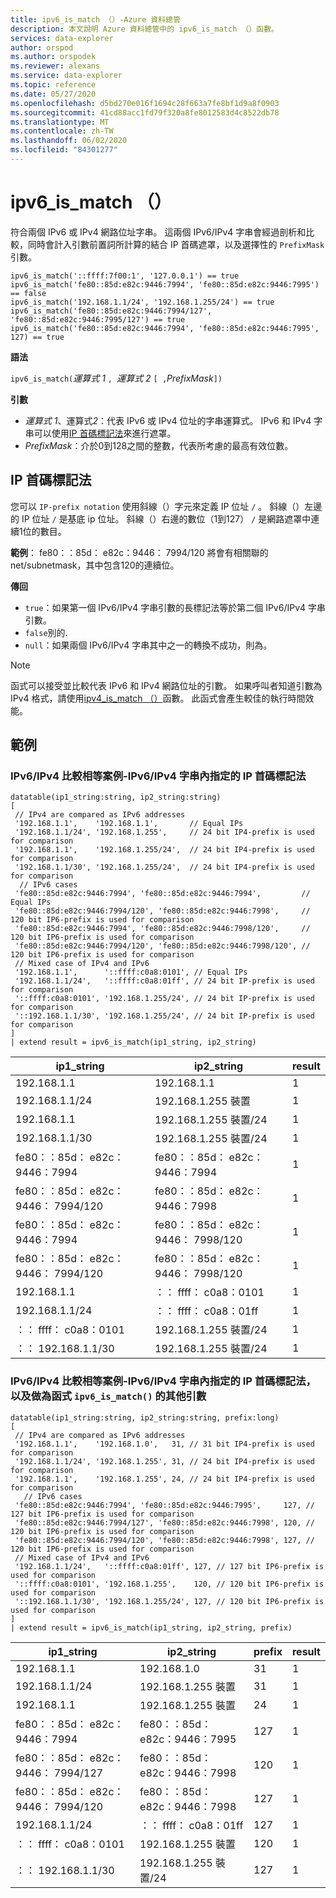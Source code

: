 ```yaml
---
title: ipv6_is_match （）-Azure 資料總管
description: 本文說明 Azure 資料總管中的 ipv6_is_match （）函數。
services: data-explorer
author: orspod
ms.author: orspodek
ms.reviewer: alexans
ms.service: data-explorer
ms.topic: reference
ms.date: 05/27/2020
ms.openlocfilehash: d5bd270e016f1694c28f663a7fe8bf1d9a8f0903
ms.sourcegitcommit: 41cd88acc1fd79f320a8fe8012583d4c8522db78
ms.translationtype: MT
ms.contentlocale: zh-TW
ms.lasthandoff: 06/02/2020
ms.locfileid: "84301277"
---
```

# <a name="ipv6_is_match"></a>ipv6_is_match （）

符合兩個 IPv6 或 IPv4 網路位址字串。 這兩個 IPv6/IPv4 字串會經過剖析和比較，同時會計入引數前置詞所計算的結合 IP 首碼遮罩，以及選擇性的 `PrefixMask` 引數。

```kusto
ipv6_is_match('::ffff:7f00:1', '127.0.0.1') == true
ipv6_is_match('fe80::85d:e82c:9446:7994', 'fe80::85d:e82c:9446:7995') == false
ipv6_is_match('192.168.1.1/24', '192.168.1.255/24') == true
ipv6_is_match('fe80::85d:e82c:9446:7994/127', 'fe80::85d:e82c:9446:7995/127') == true
ipv6_is_match('fe80::85d:e82c:9446:7994', 'fe80::85d:e82c:9446:7995', 127) == true
```

**語法**

`ipv6_is_match(`*運算式 1* `, `*運算式 2* `[ ,`*PrefixMask*`])`

**引數**

* *運算式 1*、運算式*2*：代表 IPv6 或 IPv4 位址的字串運算式。 IPv6 和 IPv4 字串可以使用[IP 首碼標記法](#ip-prefix-notation)來進行遮罩。
* *PrefixMask*：介於0到128之間的整數，代表所考慮的最高有效位數。

## <a name="ip-prefix-notation"></a>IP 首碼標記法
 
您可以 `IP-prefix notation` 使用斜線（）字元來定義 IP 位址 `/` 。
斜線（）左邊的 IP 位址 `/` 是基底 ip 位址。 斜線（）右邊的數位（1到127） `/` 是網路遮罩中連續1位的數目。 

**範例**： fe80：：85d： e82c：9446： 7994/120 將會有相關聯的 net/subnetmask，其中包含120的連續位。

**傳回**

* `true`：如果第一個 IPv6/IPv4 字串引數的長標記法等於第二個 IPv6/IPv4 字串引數。
* `false`別的.
* `null`：如果兩個 IPv6/IPv4 字串其中之一的轉換不成功，則為。

> [!Note]
> 函式可以接受並比較代表 IPv6 和 IPv4 網路位址的引數。 如果呼叫者知道引數為 IPv4 格式，請使用[ipv4_is_match （）](./ipv4-is-matchfunction.md)函數。 此函式會產生較佳的執行時間效能。

## <a name="examples"></a>範例

### <a name="ipv6ipv4-comparison-equality-case---ip-prefix-notation-specified-inside-the-ipv6ipv4-strings"></a>IPv6/IPv4 比較相等案例-IPv6/IPv4 字串內指定的 IP 首碼標記法

<!-- csl: https://help.kusto.windows.net/Samples -->
```kusto
datatable(ip1_string:string, ip2_string:string)
[
 // IPv4 are compared as IPv6 addresses
 '192.168.1.1',    '192.168.1.1',       // Equal IPs
 '192.168.1.1/24', '192.168.1.255',     // 24 bit IP4-prefix is used for comparison
 '192.168.1.1',    '192.168.1.255/24',  // 24 bit IP4-prefix is used for comparison
 '192.168.1.1/30', '192.168.1.255/24',  // 24 bit IP4-prefix is used for comparison
  // IPv6 cases
 'fe80::85d:e82c:9446:7994', 'fe80::85d:e82c:9446:7994',         // Equal IPs
 'fe80::85d:e82c:9446:7994/120', 'fe80::85d:e82c:9446:7998',     // 120 bit IP6-prefix is used for comparison
 'fe80::85d:e82c:9446:7994', 'fe80::85d:e82c:9446:7998/120',     // 120 bit IP6-prefix is used for comparison
 'fe80::85d:e82c:9446:7994/120', 'fe80::85d:e82c:9446:7998/120', // 120 bit IP6-prefix is used for comparison
 // Mixed case of IPv4 and IPv6
 '192.168.1.1',      '::ffff:c0a8:0101', // Equal IPs
 '192.168.1.1/24',   '::ffff:c0a8:01ff', // 24 bit IP-prefix is used for comparison
 '::ffff:c0a8:0101', '192.168.1.255/24', // 24 bit IP-prefix is used for comparison
 '::192.168.1.1/30', '192.168.1.255/24', // 24 bit IP-prefix is used for comparison
]
| extend result = ipv6_is_match(ip1_string, ip2_string)
```

|ip1_string|ip2_string|result|
|---|---|---|
|192.168.1.1|192.168.1.1|1|
|192.168.1.1/24|192.168.1.255 裝置|1|
|192.168.1.1|192.168.1.255 裝置/24|1|
|192.168.1.1/30|192.168.1.255 裝置/24|1|
|fe80：：85d： e82c：9446：7994|fe80：：85d： e82c：9446：7994|1|
|fe80：：85d： e82c：9446： 7994/120|fe80：：85d： e82c：9446：7998|1|
|fe80：：85d： e82c：9446：7994|fe80：：85d： e82c：9446： 7998/120|1|
|fe80：：85d： e82c：9446： 7994/120|fe80：：85d： e82c：9446： 7998/120|1|
|192.168.1.1|：： ffff： c0a8：0101|1|
|192.168.1.1/24|：： ffff： c0a8：01ff|1|
|：： ffff： c0a8：0101|192.168.1.255 裝置/24|1|
|：： 192.168.1.1/30|192.168.1.255 裝置/24|1|


### <a name="ipv6ipv4-comparison-equality-case--ip-prefix-notation-specified-inside-the-ipv6ipv4-strings-and-as-additional-argument-of-the-ipv6_is_match-function"></a>IPv6/IPv4 比較相等案例-IPv6/IPv4 字串內指定的 IP 首碼標記法，以及做為函式 `ipv6_is_match()` 的其他引數

<!-- csl: https://help.kusto.windows.net/Samples -->
```kusto
datatable(ip1_string:string, ip2_string:string, prefix:long)
[
 // IPv4 are compared as IPv6 addresses 
 '192.168.1.1',    '192.168.1.0',   31, // 31 bit IP4-prefix is used for comparison
 '192.168.1.1/24', '192.168.1.255', 31, // 24 bit IP4-prefix is used for comparison
 '192.168.1.1',    '192.168.1.255', 24, // 24 bit IP4-prefix is used for comparison
   // IPv6 cases
 'fe80::85d:e82c:9446:7994', 'fe80::85d:e82c:9446:7995',     127, // 127 bit IP6-prefix is used for comparison
 'fe80::85d:e82c:9446:7994/127', 'fe80::85d:e82c:9446:7998', 120, // 120 bit IP6-prefix is used for comparison
 'fe80::85d:e82c:9446:7994/120', 'fe80::85d:e82c:9446:7998', 127, // 120 bit IP6-prefix is used for comparison
 // Mixed case of IPv4 and IPv6
 '192.168.1.1/24',   '::ffff:c0a8:01ff', 127, // 127 bit IP6-prefix is used for comparison
 '::ffff:c0a8:0101', '192.168.1.255',    120, // 120 bit IP6-prefix is used for comparison
 '::192.168.1.1/30', '192.168.1.255/24', 127, // 120 bit IP6-prefix is used for comparison
]
| extend result = ipv6_is_match(ip1_string, ip2_string, prefix)
```

|ip1_string|ip2_string|prefix|result|
|---|---|---|---|
|192.168.1.1|192.168.1.0|31|1|
|192.168.1.1/24|192.168.1.255 裝置|31|1|
|192.168.1.1|192.168.1.255 裝置|24|1|
|fe80：：85d： e82c：9446：7994|fe80：：85d： e82c：9446：7995|127|1|
|fe80：：85d： e82c：9446： 7994/127|fe80：：85d： e82c：9446：7998|120|1|
|fe80：：85d： e82c：9446： 7994/120|fe80：：85d： e82c：9446：7998|127|1|
|192.168.1.1/24|：： ffff： c0a8：01ff|127|1|
|：： ffff： c0a8：0101|192.168.1.255 裝置|120|1|
|：： 192.168.1.1/30|192.168.1.255 裝置/24|127|1|
